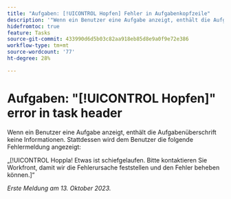 ```yaml
---
title: "Aufgaben: [!UICONTROL Hopfen] Fehler in Aufgabenkopfzeile"
description: '"Wenn ein Benutzer eine Aufgabe anzeigt, enthält die Aufgabenüberschrift keine Informationen. Stattdessen wird dem Benutzer eine Nachricht vom Typ "Ubuntu"angezeigt."'
hidefromtoc: true
feature: Tasks
source-git-commit: 433990d6d5b03c82aa918eb85d8e9a0f9e72e386
workflow-type: tm+mt
source-wordcount: '77'
ht-degree: 28%

---
```



# Aufgaben: &quot;[!UICONTROL Hopfen]&quot; error in task header

Wenn ein Benutzer eine Aufgabe anzeigt, enthält die Aufgabenüberschrift keine Informationen. Stattdessen wird dem Benutzer die folgende Fehlermeldung angezeigt:

„[!UICONTROL Hoppla! Etwas ist schiefgelaufen. Bitte kontaktieren Sie Workfront, damit wir die Fehlerursache feststellen und den Fehler beheben können.]“


_Erste Meldung am 13. Oktober 2023._
